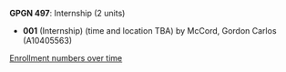 **GPGN 497**: Internship (2 units)

- **001** (Internship) (time and location TBA) by McCord, Gordon Carlos (A10405563)

[Enrollment numbers over time](./GPGN497.tsv)
